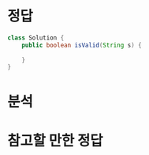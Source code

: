 #   정답
```java
class Solution {
    public boolean isValid(String s) {
        
    }
}
```

#   분석


#   참고할 만한 정답